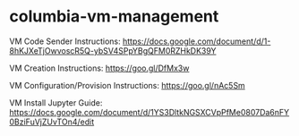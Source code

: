 # columbia-vm-management

VM Code Sender Instructions: https://docs.google.com/document/d/1-8hKJXeTjOwvoscR5Q-ybSV4SPpYBgQFM0RZHkDK39Y

VM Creation Instructions: https://goo.gl/DfMx3w

VM Configuration/Provision Instructions: https://goo.gl/nAc5Sm

VM Install Jupyter Guide: https://docs.google.com/document/d/1YS3DltkNGSXCVpPfMe0807Da6nFY0BziFuVjZUvTOn4/edit

